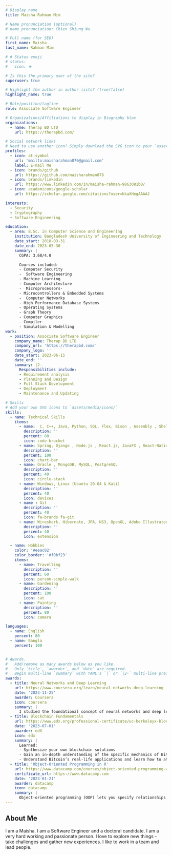 ```yaml
---
# Display name
title: Maisha Rahman Mim

# Name pronunciation (optional)
# name_pronunciation: Chien Shiung Wu

# Full name (for SEO)
first_name: Maisha
last_name: Rahman Mim

# # Status emoji
# status:
#   icon: ☕️

# Is this the primary user of the site?
superuser: true

# Highlight the author in author lists? (true/false)
highlight_name: true

# Role/position/tagline
role: Associate Software Engineer

# Organizations/Affiliations to display in Biography blox
organizations:
  - name: Therap BD LTD
    url: https://therapbd.com/

# Social network links
# Need to use another icon? Simply download the SVG icon to your `assets/media/icons/` folder.
profiles:
  - icon: at-symbol
    url: 'mailto:maisharahman876@gmail.com'
    label: E-mail Me
  - icon: brands/github
    url: https://github.com/maisharahman876
  - icon: brands/linkedin
    url: https://www.linkedin.com/in/maisha-rahman-9863081b0/
  - icon: academicons/google-scholar
    url: https://scholar.google.com/citations?user=bkaXHegAAAAJ

interests:
  - Security
  - Cryptography
  - Software Engineering

education:
  - area: B.Sc. in Computer Science and Engineering
    institution: Bangladesh University of Engineering and Technology
    date_start: 2018-03-31
    date_end: 2023-05-30
    summary: |
      CGPA: 3.68/4.0

      Courses included:
      - Computer Security
      -  Software Engineering
      - Machine Learning
      - Computer Architecture
      -  Microprocessors-
      - Microcontrollers & Embedded Systems
      -  Computer Networks
      - High Performance Database Systems
      - Operating Systems
      - Graph Theory
      - Computer Graphics
      - Compiler
      - Simulation & Modelling
work:
  - position: Associate Software Engineer
    company_name: Therap BD LTD
    company_url: 'https://therapbd.com/'
    company_logo: ''
    date_start: 2023-06-15
    date_end: ''
    summary: |2-
      Responsibilities include:
      - Requirement analysis
      - Planning and Design
      - Full Stack Development
      - Deployment
      - Maintenance and Updating

# Skills
# Add your own SVG icons to `assets/media/icons/`
skills:
  - name: Technical Skills
    items:
      - name:  C, C++, Java, Python, SQL, Flex, Bison , Assembly , Shell, Javascript, Html, Css
        description: ''
        percent: 80
        icon: code-bracket
      - name: Spring, Django , Node.js , React.js, JavaFX , React-Native, Bootstrap
        description: ''
        percent: 100
        icon: chart-bar
      - name: Oracle , MongoDB, MySQL, PostgreSQL
        description: ''
        percent: 40
        icon: circle-stack
      - name: Windows, Linux (Ubuntu 20.04 & Kali)
        description: ''
        percent: 40
        icon: devices
      - name : Git
        description: ''
        percent: 40
        icon: fa-brands fa-git
      - name: Wireshark, Hibernate, JPA, NS3, OpenGL, Adobe Illustrator, Autocad, Github, Bitbucket
        description: ''
        percent: 40
        icon: extension

  - name: Hobbies
    color: '#eeac02'
    color_border: '#f0bf23'
    items:
      - name: Travelling
        description: ''
        percent: 60
        icon: person-simple-walk
      - name: Gardening
        description: ''
        percent: 100
        icon: cat
      - name: Painting
        description: ''
        percent: 80
        icon: camera

languages:
  - name: English
    percent: 80
  - name: Bangla 
    percent: 100


# Awards.
#   Add/remove as many awards below as you like.
#   Only `title`, `awarder`, and `date` are required.
#   Begin multi-line `summary` with YAML's `|` or `|2-` multi-line prefix and indent 2 spaces below.
awards:
  - title: Neural Networks and Deep Learning
    url: https://www.coursera.org/learn/neural-networks-deep-learning
    date: '2023-11-25'
    awarder: Coursera
    icon: coursera
    summary: |
      I studied the foundational concept of neural networks and deep learning. By the end, I was familiar with the significant technological trends driving the rise of deep learning; build, train, and apply fully connected deep neural networks; implement efficient (vectorized) neural networks; identify key parameters in a neural network’s architecture; and apply deep learning to your own applications.
  - title: Blockchain Fundamentals
    url: https://www.edx.org/professional-certificate/uc-berkeleyx-blockchain-fundamentals
    date: '2023-07-01'
    awarder: edX
    icon: edx
    summary: |
      Learned:
      - Synthesize your own blockchain solutions
      - Gain an in-depth understanding of the specific mechanics of Bitcoin
      - Understand Bitcoin’s real-life applications and learn how to attack and destroy Bitcoin, Ethereum, smart contracts and Dapps, and alternatives to Bitcoin’s Proof-of-Work consensus algorithm
  - title: 'Object-Oriented Programming in R'
    url: https://www.datacamp.com/courses/object-oriented-programming-with-s3-and-r6-in-r
    certificate_url: https://www.datacamp.com
    date: '2023-01-21'
    awarder: datacamp
    icon: datacamp
    summary: |
      Object-oriented programming (OOP) lets you specify relationships between functions and the objects that they can act on, helping you manage complexity in your code. This is an intermediate level course, providing an introduction to OOP, using the S3 and R6 systems. S3 is a great day-to-day R programming tool that simplifies some of the functions that you write. R6 is especially useful for industry-specific analyses, working with web APIs, and building GUIs.
---
```


## About Me

I am a Maisha. I am a Software Engineer and a doctoral candidate. I am a very hard working and passionate person. I love to explore new things - take challenges and gather new experiences. I like to work in a team and lead people. 